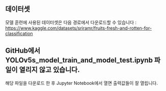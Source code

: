 ## 데이터셋

모델 훈련에 사용된 데이터셋은 다음 경로에서 다운로드할 수 있습니다 : https://www.kaggle.com/datasets/sriramr/fruits-fresh-and-rotten-for-classification

## GitHub에서 YOLOv5s_model_train_and_model_test.ipynb 파일이 열리지 않고 있습니다.

해당 파일을 다운로드 한 후 Jupyter Notebook에서 열면 출력값들이 잘 열립니다.
